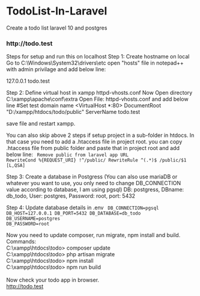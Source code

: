 # TodoList-In-Laravel
Create a todo list laravel 10 and postgres
<h3>http://todo.test</h3>
Steps for setup and run this on localhost
Step 1: Create hostname on local
Go to C:\Windows\System32\drivers\etc
open "hosts" file in notepad++ with admin privilage and add below line:

127.0.0.1 todo.test

Step 2: Define virtual host in xampp httpd-vhosts.conf
Now Open directory C:\xampp\apache\conf\extra 
Open File: httpd-vhosts.conf and add below line
#Set test domain name
<VirtualHost *:80>
    DocumentRoot "D:/xampp/htdocs/todo/public"
	  ServerName todo.test
</VirtualHost>

save file and restart xampp.

You can also skip above 2 steps if setup project in a sub-folder in htdocs. 
In that case you need to add a .htaccess file in project root. you can copy .htaccess file from public folder and paste that in project root and add below line:
<code>
Remove public from laravel app URL
RewriteCond %{REQUEST_URI} !^/public/
RewriteRule ^(.*)$ /public/$1 [L,QSA]
</code>

Step 3: Create a database in Postgress (You can also use mariaDB or whatever you want to use, you only need to change DB_CONNECTION value according to database, I am using pgsql)
DB: postgress, DBname: db_todo, User: postgres, Password: root, port: 5432

Step 4: Update database details in .env 
<code>
DB_CONNECTION=pgsql
DB_HOST=127.0.0.1
DB_PORT=5432
DB_DATABASE=db_todo
DB_USERNAME=postgres
DB_PASSWORD=root
</code>

Now you need to update composer, run migrate, npm install and build.
Commands:<br>
C:\xampp\htdocs\todo> composer update <br>
C:\xampp\htdocs\todo> php artisan migrate <br>
C:\xampp\htdocs\todo> npm install <br>
C:\xampp\htdocs\todo> npm run build <br>
<br>
Now check your todo app in browser.<br>
http://todo.test
